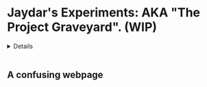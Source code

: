 <h1>Jaydar's Experiments: AKA "The Project Graveyard". (WIP)</h1>
  <details>This is where I dump all of my old, bad, broken, unfinished, or abandoned projects, and leave them to rot. I can't really call these experiences or anything like that, rather, they're just... ideas I had one day. You can check out a good amount of them here!</details>
<br>
<h2><a>A confusing webpage</a></h2>
